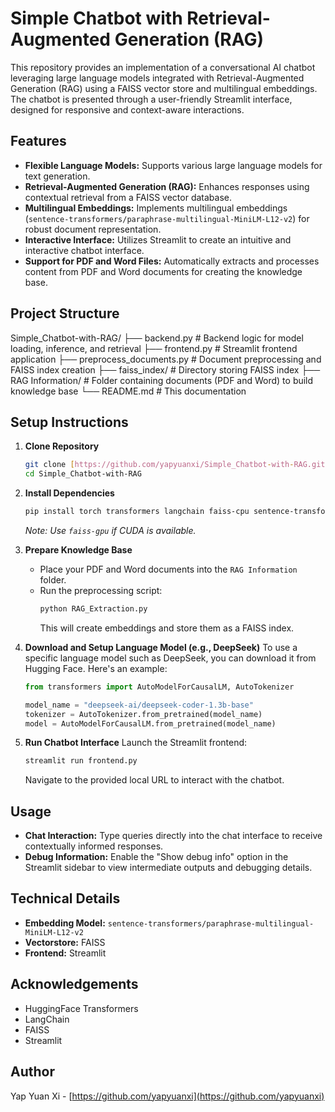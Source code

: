 # Simple Chatbot with Retrieval-Augmented Generation (RAG)

This repository provides an implementation of a conversational AI chatbot leveraging large language models integrated with Retrieval-Augmented Generation (RAG) using a FAISS vector store and multilingual embeddings. The chatbot is presented through a user-friendly Streamlit interface, designed for responsive and context-aware interactions.

## Features

* **Flexible Language Models:** Supports various large language models for text generation.
* **Retrieval-Augmented Generation (RAG):** Enhances responses using contextual retrieval from a FAISS vector database.
* **Multilingual Embeddings:** Implements multilingual embeddings (`sentence-transformers/paraphrase-multilingual-MiniLM-L12-v2`) for robust document representation.
* **Interactive Interface:** Utilizes Streamlit to create an intuitive and interactive chatbot interface.
* **Support for PDF and Word Files:** Automatically extracts and processes content from PDF and Word documents for creating the knowledge base.

## Project Structure ##
Simple_Chatbot-with-RAG/
├── backend.py              # Backend logic for model loading, inference, and retrieval
├── frontend.py             # Streamlit frontend application
├── preprocess_documents.py # Document preprocessing and FAISS index creation
├── faiss_index/            # Directory storing FAISS index
├── RAG Information/        # Folder containing documents (PDF and Word) to build knowledge base
└── README.md               # This documentation

## Setup Instructions

1.  **Clone Repository**
    ```bash
    git clone [https://github.com/yapyuanxi/Simple_Chatbot-with-RAG.git](https://github.com/yapyuanxi/Simple_Chatbot-with-RAG.git)
    cd Simple_Chatbot-with-RAG
    ```

2.  **Install Dependencies**
    ```bash
    pip install torch transformers langchain faiss-cpu sentence-transformers streamlit pypdf2 python-docx
    ```
    *Note: Use `faiss-gpu` if CUDA is available.*

3.  **Prepare Knowledge Base**
    * Place your PDF and Word documents into the `RAG Information` folder.
    * Run the preprocessing script:
        ```bash
        python RAG_Extraction.py
        ```
        This will create embeddings and store them as a FAISS index.

4.  **Download and Setup Language Model (e.g., DeepSeek)**
    To use a specific language model such as DeepSeek, you can download it from Hugging Face. Here's an example:
    ```python
    from transformers import AutoModelForCausalLM, AutoTokenizer

    model_name = "deepseek-ai/deepseek-coder-1.3b-base"
    tokenizer = AutoTokenizer.from_pretrained(model_name)
    model = AutoModelForCausalLM.from_pretrained(model_name)
    ```

5.  **Run Chatbot Interface**
    Launch the Streamlit frontend:
    ```bash
    streamlit run frontend.py
    ```
    Navigate to the provided local URL to interact with the chatbot.

## Usage

* **Chat Interaction:** Type queries directly into the chat interface to receive contextually informed responses.
* **Debug Information:** Enable the "Show debug info" option in the Streamlit sidebar to view intermediate outputs and debugging details.

## Technical Details

* **Embedding Model:** `sentence-transformers/paraphrase-multilingual-MiniLM-L12-v2`
* **Vectorstore:** FAISS
* **Frontend:** Streamlit

## Acknowledgements

* HuggingFace Transformers
* LangChain
* FAISS
* Streamlit

## Author

Yap Yuan Xi - [https://github.com/yapyuanxi](https://github.com/yapyuanxi)

